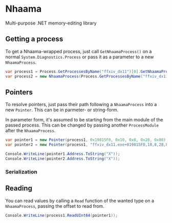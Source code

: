 # Nhaama
Multi-purpose .NET memory-editing library

## Getting a process

To get a Nhaama-wrapped process, just call ``GetNhaamaProcess()`` on a normal ``System.Diagnostics.Process`` or pass it as a parameter to a new ``NhaamaProcess``.

```cs
var process1 = Process.GetProcessesByName("ffxiv_dx11")[0].GetNhaamaProcess();
var process2 = new NhaamaProcess(Process.GetProcessesByName("ffxiv_dx11")[0]);
```

## Pointers

To resolve pointers, just pass their path following a ``NhaamaProcess`` into a new ``Pointer``. This can be in parmeter- or string-form.

In parameter form, it's assumed to be starting from the main module of the passed process. This can be changed by passing another ``ProcessModule`` after the ``NhaamaProcess``.

```cs
var pointer1 = new Pointer(process1, 0x19815F0, 0x10, 0x8, 0x28, 0x80);
var pointer2 = new Pointer(process1, "ffxiv_dx11.exe+019815F0,10,8,28,80");

Console.WriteLine(pointer1.Address.ToString("X"));
Console.WriteLine(pointer2.Address.ToString("X"));
```

### Serialization

## Reading

You can read values by calling a ``Read`` function of the wanted type on a ``NhaamaProcess``, passing the offset to read from.

```cs
Console.WriteLine(process1.ReadUInt64(pointer1));
```
